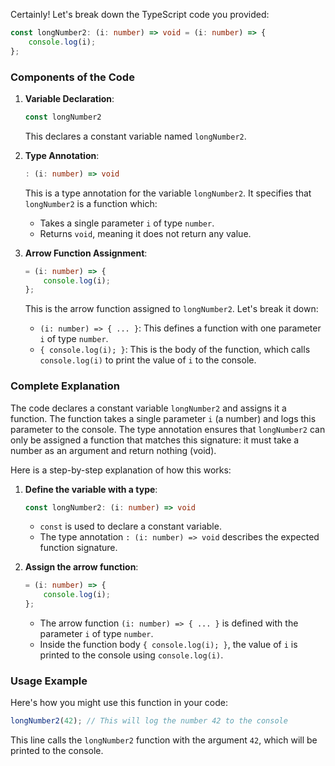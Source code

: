 Certainly! Let's break down the TypeScript code you provided:

```typescript
const longNumber2: (i: number) => void = (i: number) => {
	console.log(i);
};
```

### Components of the Code

1. **Variable Declaration**:
   ```typescript
   const longNumber2
   ```
   This declares a constant variable named `longNumber2`.

2. **Type Annotation**:
   ```typescript
   : (i: number) => void
   ```
   This is a type annotation for the variable `longNumber2`. It specifies that `longNumber2` is a function which:
   - Takes a single parameter `i` of type `number`.
   - Returns `void`, meaning it does not return any value.

3. **Arrow Function Assignment**:
   ```typescript
   = (i: number) => {
       console.log(i);
   };
   ```
   This is the arrow function assigned to `longNumber2`. Let's break it down:
   - `(i: number) => { ... }`: This defines a function with one parameter `i` of type `number`.
   - `{ console.log(i); }`: This is the body of the function, which calls `console.log(i)` to print the value of `i` to the console.

### Complete Explanation

The code declares a constant variable `longNumber2` and assigns it a function. The function takes a single parameter `i` (a number) and logs this parameter to the console. The type annotation ensures that `longNumber2` can only be assigned a function that matches this signature: it must take a number as an argument and return nothing (void).

Here is a step-by-step explanation of how this works:

1. **Define the variable with a type**:
   ```typescript
   const longNumber2: (i: number) => void
   ```
   - `const` is used to declare a constant variable.
   - The type annotation `: (i: number) => void` describes the expected function signature.

2. **Assign the arrow function**:
   ```typescript
   = (i: number) => {
       console.log(i);
   };
   ```
   - The arrow function `(i: number) => { ... }` is defined with the parameter `i` of type `number`.
   - Inside the function body `{ console.log(i); }`, the value of `i` is printed to the console using `console.log(i)`.

### Usage Example

Here's how you might use this function in your code:

```typescript
longNumber2(42); // This will log the number 42 to the console
```

This line calls the `longNumber2` function with the argument `42`, which will be printed to the console.